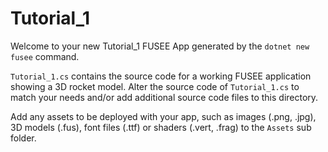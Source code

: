 # Tutorial_1

Welcome to your new Tutorial_1 FUSEE App generated by the `dotnet new fusee` command.

`Tutorial_1.cs` contains the source code for a working FUSEE application showing 
a 3D rocket model. Alter the source code of `Tutorial_1.cs` to match your needs 
and/or add additional source code files to this directory.

Add any assets to be deployed with your app, such as images (.png, .jpg), 
3D models (.fus), font files (.ttf) or shaders (.vert, .frag) 
to the `Assets` sub folder.


